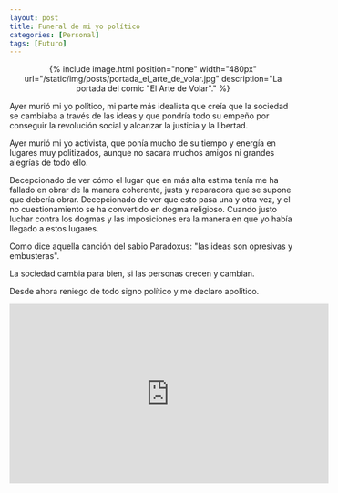 ```yaml
---
layout: post
title: Funeral de mi yo político
categories: [Personal]
tags: [Futuro]
---
```


<center>
{% include image.html position="none" width="480px" url="/static/img/posts/portada_el_arte_de_volar.jpg" description="La portada del comic &quot;El Arte de Volar&quot;." %}
</center>

Ayer murió mi yo político, mi parte más idealista que creía que la sociedad se cambiaba a través de las ideas y que pondría todo su empeño por conseguir la revolución social y alcanzar la justicia y la libertad.

Ayer murió mi yo activista, que ponía mucho de su tiempo y energía en lugares muy politizados, aunque no sacara muchos amigos ni grandes alegrías de todo ello.

Decepcionado de ver cómo el lugar que en más alta estima tenía me ha fallado en obrar de la manera coherente, justa y reparadora que se supone que debería obrar. Decepcionado de ver que esto pasa una y otra vez, y el no cuestionamiento se ha convertido en dogma religioso. Cuando justo luchar contra los dogmas y las imposiciones era la manera en que yo había llegado a estos lugares.

Como dice aquella canción del sabio Paradoxus: "las ideas son opresivas y embusteras".

La sociedad cambia para bien, si las personas crecen y cambian.

Desde ahora reniego de todo signo político y me declaro apolítico.

<center>
<iframe width="560" height="315" src="https://www.youtube.com/embed/IDRhn1mtxDQ?si=DY7xqZuMD5JsY5vn" title="YouTube video player" frameborder="0" allow="accelerometer; autoplay; clipboard-write; encrypted-media; gyroscope; picture-in-picture; web-share" allowfullscreen></iframe>
</center>
